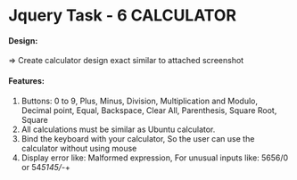 # Jquery Task - 6  CALCULATOR
#### Design:
=> Create calculator design exact similar to attached screenshot
#### Features:
1) Buttons: 0 to 9, Plus, Minus, Division, Multiplication and Modulo, Decimal point, Equal, Backspace, Clear All, Parenthesis, Square Root, Square
2) All calculations must be similar as Ubuntu calculator.
3) Bind the keyboard with your calculator, So the user can use the calculator without using mouse
4) Display error like: Malformed expression, For unusual inputs like: 5656/0 or 54*5145/*-+

#

